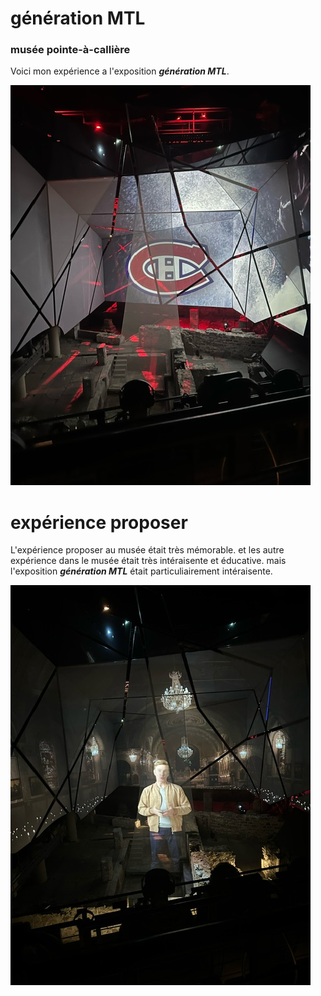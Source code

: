 # génération MTL #
### musée pointe-à-callière ###

Voici mon expérience a l'exposition ***génération MTL***.

<img src="image/canadien_mtl.jpeg">

# expérience proposer #
L'expérience proposer au musée était très mémorable. 
et les autre expérience dans le musée était très intéraisente et éducative.
mais l'exposition ***génération MTL*** était particuliairement intéraisente.

<img src="image/chateau_mtl.jpeg">

